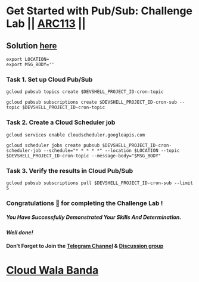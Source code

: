 # Get Started with Pub/Sub: Challenge Lab || [ARC113](https://www.cloudskillsboost.google/focuses/63246?parent=catalog) ||

## Solution [here](https://youtu.be/qtj4QyRnuzU)

```
export LOCATION=
export MSG_BODY=''
```
### Task 1. Set up Cloud Pub/Sub

```
gcloud pubsub topics create $DEVSHELL_PROJECT_ID-cron-topic

gcloud pubsub subscriptions create $DEVSHELL_PROJECT_ID-cron-sub --topic $DEVSHELL_PROJECT_ID-cron-topic
```
### Task 2. Create a Cloud Scheduler job
```
gcloud services enable cloudscheduler.googleapis.com

gcloud scheduler jobs create pubsub $DEVSHELL_PROJECT_ID-cron-scheduler-job --schedule="* * * * *" --location $LOCATION --topic $DEVSHELL_PROJECT_ID-cron-topic --message-body="$MSG_BODY"
```
### Task 3. Verify the results in Cloud Pub/Sub
```
gcloud pubsub subscriptions pull $DEVSHELL_PROJECT_ID-cron-sub --limit 5
```

### Congratulations 🎉 for completing the Challenge Lab !

##### *You Have Successfully Demonstrated Your Skills And Determination.*

#### *Well done!*

#### Don't Forget to Join the [Telegram Channel](https://t.me/cloudwalabanda) & [Discussion group](https://t.me/cloudwalabandaChats)

# [Cloud Wala Banda](https://www.youtube.com/@cloudwalabanda)
